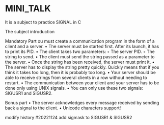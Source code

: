 # MINI_TALK
It is a subject to practice SIGNAL in C

The subject introduction

Mandatory Part
ou must create a communication program in the form of a client and a server.
• The server must be started first. After its launch, it has to print its PID.
• The client takes two parameters:
    ◦ The server PID.
    ◦ The string to send.
• The client must send the string passed as a parameter to the server.
• Once the string has been received, the server must print it.
• The server has to display the string pretty quickly. Quickly means that if you think it takes too long, then it is probably too long.
• Your server should be able to receive strings from several clients in a row without needing to restart.
• The communication between your client and your server has to be done only using UNIX signals.
• You can only use these two signals: SIGUSR1 and SIGUSR2.

Bonus part
• The server acknowledges every message received by sending back a signal to the client.
• Unicode characters support!

modify history
#20221124 add sigmask to SIGUSR1 & SIGUSR2
